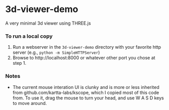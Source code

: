 # 3d-viewer-demo

A very minimal 3d viewer using THREE.js

### To run a local copy

1. Run a webserver in the `3d-viewer-demo` directory with your favorite http server (e.g., `python -m SimpleHTTPServer`)
4. Browse to http://localhost:8000 or whatever other port you chose at step 1.

### Notes

* The current mouse interation UI is clunky and is more or less inherited from github.com/kartta-labs/kscope, which
  I copied most of this code from.  To use it, drag the mouse to turn your head, and use W A S D keys to move around.
